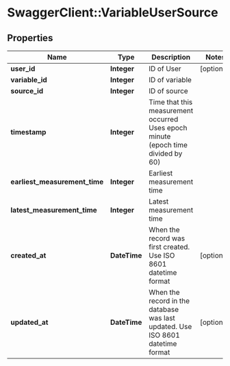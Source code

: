 # SwaggerClient::VariableUserSource

## Properties
Name | Type | Description | Notes
------------ | ------------- | ------------- | -------------
**user_id** | **Integer** | ID of User | [optional] 
**variable_id** | **Integer** | ID of variable | 
**source_id** | **Integer** | ID of source | 
**timestamp** | **Integer** | Time that this measurement occurred Uses epoch minute (epoch time divided by 60) | 
**earliest_measurement_time** | **Integer** | Earliest measurement time | 
**latest_measurement_time** | **Integer** | Latest measurement time | 
**created_at** | **DateTime** | When the record was first created. Use ISO 8601 datetime format | [optional] 
**updated_at** | **DateTime** | When the record in the database was last updated. Use ISO 8601 datetime format | [optional] 


